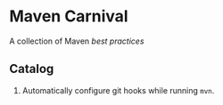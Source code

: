 # Maven Carnival
A collection of Maven *best practices*

## Catalog
1. Automatically configure git hooks while running `mvn`.